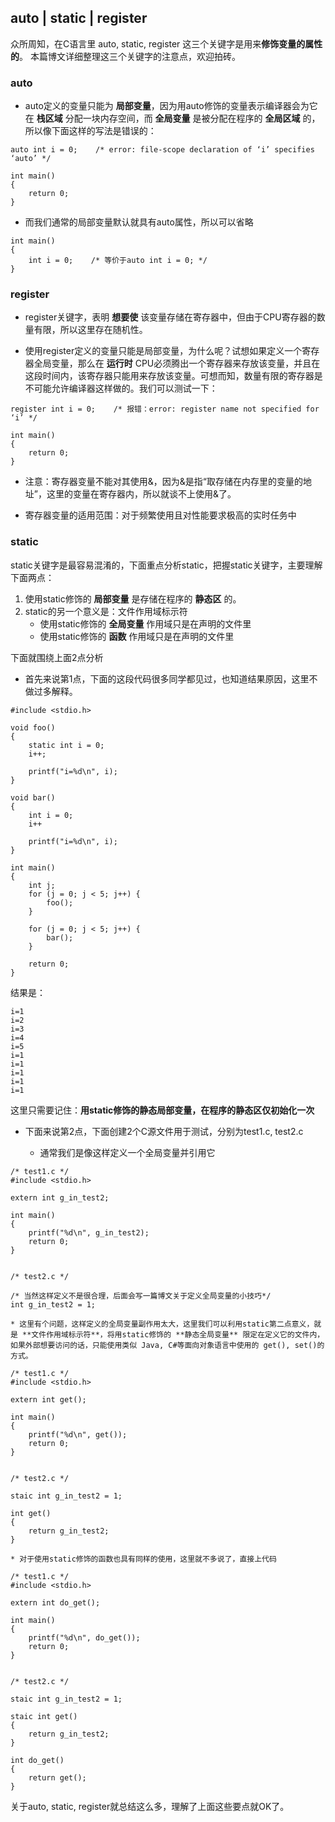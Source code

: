 auto | static | register
------------------------

众所周知，在C语言里 auto, static, register 这三个关键字是用来**修饰变量的属性的**。
本篇博文详细整理这三个关键字的注意点，欢迎拍砖。

### auto
* auto定义的变量只能为 **局部变量**，因为用auto修饰的变量表示编译器会为它在 **栈区域** 分配一块内存空间，而 **全局变量** 是被分配在程序的 **全局区域** 的，所以像下面这样的写法是错误的：

```
auto int i = 0;    /* error: file-scope declaration of ‘i’ specifies ‘auto’ */

int main()
{
	return 0;
}

```

* 而我们通常的局部变量默认就具有auto属性，所以可以省略

```
int main()
{
	int i = 0;    /* 等价于auto int i = 0; */
}
```

### register
* register关键字，表明 **想要使** 该变量存储在寄存器中，但由于CPU寄存器的数量有限，所以这里存在随机性。

* 使用register定义的变量只能是局部变量，为什么呢？试想如果定义一个寄存器全局变量，那么在 **运行时** CPU必须腾出一个寄存器来存放该变量，并且在这段时间内，该寄存器只能用来存放该变量。可想而知，数量有限的寄存器是不可能允许编译器这样做的。我们可以测试一下：

```
register int i = 0;    /* 报错：error: register name not specified for ‘i’ */

int main()
{
	return 0;
}
```

* 注意：寄存器变量不能对其使用&，因为&是指“取存储在内存里的变量的地址”，这里的变量在寄存器内，所以就谈不上使用&了。

* 寄存器变量的适用范围：对于频繁使用且对性能要求极高的实时任务中


### static 
static关键字是最容易混淆的，下面重点分析static，把握static关键字，主要理解下面两点：

1. 使用static修饰的 **局部变量** 是存储在程序的 **静态区** 的。
2. static的另一个意义是：文件作用域标示符 
	* 使用static修饰的 **全局变量** 作用域只是在声明的文件里
	* 使用static修饰的 **函数** 作用域只是在声明的文件里

下面就围绕上面2点分析

* 首先来说第1点，下面的这段代码很多同学都见过，也知道结果原因，这里不做过多解释。


```
#include <stdio.h>

void foo()
{
	static int i = 0;
	i++;
	
	printf("i=%d\n", i);
}

void bar()
{
	int i = 0;
	i++

	printf("i=%d\n", i);
}

int main()
{
	int j;
	for (j = 0; j < 5; j++) {
		foo();
	}

	for (j = 0; j < 5; j++) {
		bar();
	}

	return 0;
}

```

结果是：

```
i=1
i=2
i=3
i=4
i=5
i=1
i=1
i=1
i=1
i=1
```

这里只需要记住：**用static修饰的静态局部变量，在程序的静态区仅初始化一次**


* 下面来说第2点，下面创建2个C源文件用于测试，分别为test1.c, test2.c

	* 通常我们是像这样定义一个全局变量并引用它

```
/* test1.c */
#include <stdio.h>

extern int g_in_test2;

int main()
{
	printf("%d\n", g_in_test2);
	return 0;
}


/* test2.c */

/* 当然这样定义不是很合理，后面会写一篇博文关于定义全局变量的小技巧*/
int g_in_test2 = 1;    

```
	* 这里有个问题，这样定义的全局变量副作用太大，这里我们可以利用static第二点意义，就是 **文件作用域标示符**，将用static修饰的 **静态全局变量** 限定在定义它的文件内，如果外部想要访问的话，只能使用类似 Java, C#等面向对象语言中使用的 get(), set()的方式。

```
/* test1.c */
#include <stdio.h>

extern int get();

int main()
{
	printf("%d\n", get());
	return 0;
}


/* test2.c */

staic int g_in_test2 = 1; 

int get()
{
	return g_in_test2;
}

```

	* 对于使用static修饰的函数也具有同样的使用，这里就不多说了，直接上代码

```
/* test1.c */
#include <stdio.h>

extern int do_get();

int main()
{
	printf("%d\n", do_get());
	return 0;
}


/* test2.c */

staic int g_in_test2 = 1; 

staic int get()
{
	return g_in_test2;
}

int do_get()
{
	return get();
}
```


关于auto, static, register就总结这么多，理解了上面这些要点就OK了。






